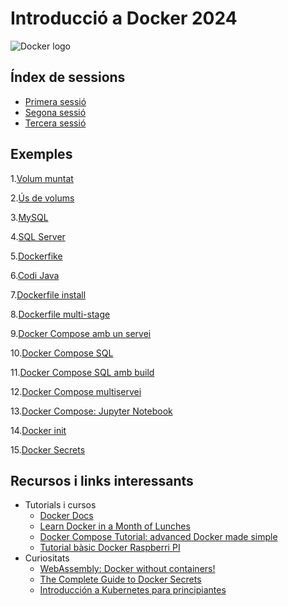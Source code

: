 # Introducció a Docker 2024

<!-- insert Docker logo here -->

![Docker logo](https://logos-marcas.com/wp-content/uploads/2021/03/Docker-Logo.png)

## Índex de sessions

- [Primera sessió](Sessio_1.md)
- [Segona sessió](Sessio_2.md)
- [Tercera sessió](Sessio_3.md)

## Exemples

1.[Volum muntat](01.VolumMuntat/)

2.[Ús de volums](02.Volums/)

3.[MySQL](03.MySQL/)

4.[SQL Server](04.SQL_Server/)

5.[Dockerfike](05.Dockerfile/)

6.[Codi Java](06.Codi_Java/)

7.[Dockerfile install](07.Dockerfile_install/)

8.[Dockerfile multi-stage](08.Dockerfile_multistage/)

9.[Docker Compose amb un servei](09.DockerCompose_Nginx/)

10.[Docker Compose SQL](10.DockerCompose_SQL/)

11.[Docker Compose SQL amb build](11.DockerCompose_SQL_build/)

12.[Docker Compose multiservei](12.DockerCompose_WordPress/)

13.[Docker Compose: Jupyter Notebook](13.jupyter-docker-compose/)

14.[Docker init](14.Docker_init/)

15.[Docker Secrets](15.Docker_Secrets/)

## Recursos i links interessants

- Tutorials i cursos
  - [Docker Docs](https://docs.docker.com)
  - [Learn Docker in a Month of Lunches](https://diamol.net)
  - [Docker Compose Tutorial: advanced Docker made simple](https://www.educative.io/blog/docker-compose-tutorial)
  - [Tutorial bàsic Docker Raspberri PI](https://blog.330ohms.com/2022/07/30/tutorial-basico-para-usar-docker-en-tu-raspberry-pi/)
- Curiositats
  - [WebAssembly: Docker without containers!](https://wasmlabs.dev/articles/docker-without-containers/)
  - [The Complete Guide to Docker Secrets](https://earthly.dev/blog/docker-secrets/)
  - [Introducción a Kubernetes para principiantes](https://geekflare.com/es/kubernetes-introduction/)
